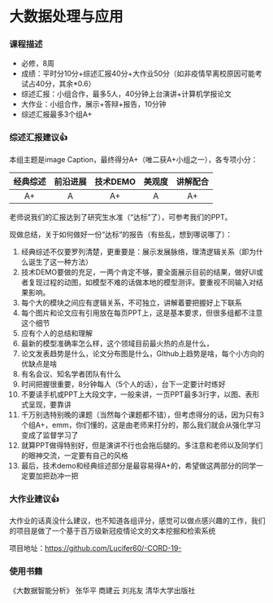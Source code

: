 # 大数据处理与应用

### 课程描述

- 必修，8周
- 成绩：平时分10分+综述汇报40分+大作业50分（如非疫情早离校原因可能考试占40分，其余*0.6）
- 综述汇报：小组合作，最多5人，40分钟上台演讲+计算机学报论文
- 大作业：小组合作，展示+答辩+报告，10分钟
- 综述汇报最多3个组A+

### 综述汇报建议👍

本组主题是image Caption，最终得分A+（唯二获A+小组之一），各专项小分：

| 经典综述 | 前沿进展 | 技术DEMO | 美观度 | 讲解配合 |
| :------: | :------: | :------: | :----: | :------: |
|    A+    |    A     |    A+    |   A    |    A+    |

老师说我们的汇报达到了研究生水准（“达标”了），可参考我们的PPT。

现做总结，关于如何做好一份“达标”的报告（有些乱，想到哪说哪了）：

1. 经典综述不仅要罗列清楚，更重要是：展示发展脉络，理清逻辑关系（即为什么诞生了这一种方法）
2. 技术DEMO要做的充足，一两个肯定不够，要全面展示目前的结果，做好UI或者复现过程的动图，如模型不难的话做本地的模型测评。要重视不同输入对结果影响。
3. 每个大的模块之间应有逻辑关系，不可独立，讲解着要把握好上下联系
4. 每个图片和论文应有引用放在每页PPT上，这是基本要求，但很多组都不注意这个细节
5. 应有个人的总结和理解
6. 最新的模型准确率怎么样，这个领域目前最火热的点是什么，
7. 论文发表趋势是什么，论文分布图是什么，GIthub上趋势是啥，每个小方向的优缺点是啥
8. 有名会议、知名学者团队有什么
9. 时间把握很重要，8分钟每人（5个人的话），台下一定要计时练好
10. 不要读手机或PPT上大段文字，一般来讲，一页PPT最多3行字，以图、表形式呈现，要靠讲
11. 千万别选特别晚的课题（当然每个课题都不错），但考虑得分的话，因为只有3个组A+，emm，你们懂的，这是由老师来打分的，那么我们就会从强化学习变成了监督学习了
12. 就算PPT做得特别好，但是演讲不行也会拖后腿的。多注意和老师以及同学们的眼神交流，一定要有自己的风格
13. 最后，技术demo和经典综述部分是最容易得A+的，希望做这两部分的同学一定要加把劲冲一把

### 大作业建议👍

大作业的话真没什么建议，也不知道各组评分，感觉可以做点感兴趣的工作，我们的项目是做了一个基于百万级新冠疫情论文的文本挖掘和检索系统

项目地址：https://github.com/Lucifer60/-CORD-19- 

### 使用书籍
《大数据智能分析》 张华平 商建云 刘兆友 清华大学出版社 
